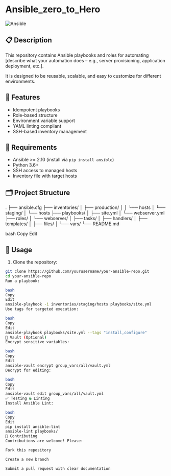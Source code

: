 # Ansible_zero_to_Hero


![Ansible](https://img.shields.io/badge/automation-ansible-red?style=flat-square&logo=ansible)

## 📋 Description

This repository contains Ansible playbooks and roles for automating [describe what your automation does – e.g., server provisioning, application deployment, etc.].

It is designed to be reusable, scalable, and easy to customize for different environments.


## 🧰 Features

- Idempotent playbooks
- Role-based structure
- Environment variable support
- YAML linting compliant
- SSH-based inventory management

## 🧾 Requirements

- Ansible >= 2.10 (install via `pip install ansible`)
- Python 3.6+
- SSH access to managed hosts
- Inventory file with target hosts

## 🗂️ Project Structure

.
├── ansible.cfg
├── inventories/
│ ├── production/
│ │ └── hosts
│ └── staging/
│ └── hosts
├── playbooks/
│ ├── site.yml
│ └── webserver.yml
├── roles/
│ └── webserver/
│ ├── tasks/
│ ├── handlers/
│ ├── templates/
│ ├── files/
│ └── vars/
└── README.md

bash
Copy
Edit

## 🚀 Usage

1. Clone the repository:

```bash
git clone https://github.com/yourusername/your-ansible-repo.git
cd your-ansible-repo
Run a playbook:

bash
Copy
Edit
ansible-playbook -i inventories/staging/hosts playbooks/site.yml
Use tags for targeted execution:

bash
Copy
Edit
ansible-playbook playbooks/site.yml --tags "install,configure"
🔐 Vault (Optional)
Encrypt sensitive variables:

bash
Copy
Edit
ansible-vault encrypt group_vars/all/vault.yml
Decrypt for editing:

bash
Copy
Edit
ansible-vault edit group_vars/all/vault.yml
✅ Testing & Linting
Install Ansible Lint:

bash
Copy
Edit
pip install ansible-lint
ansible-lint playbooks/
🤝 Contributing
Contributions are welcome! Please:

Fork this repository

Create a new branch

Submit a pull request with clear documentation
